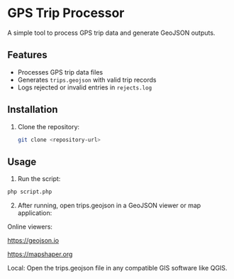 # GPS Trip Processor

A simple tool to process GPS trip data and generate GeoJSON outputs.

## Features

- Processes GPS trip data files
- Generates `trips.geojson` with valid trip records
- Logs rejected or invalid entries in `rejects.log`

## Installation

1. Clone the repository:
   ```bash
   git clone <repository-url>
   ```

## Usage

1. Run the script:

```bash
php script.php
```

2. After running, open trips.geojson in a GeoJSON viewer or map application:

Online viewers:

https://geojson.io

https://mapshaper.org

Local: Open the trips.geojson file in any compatible GIS software like QGIS.
